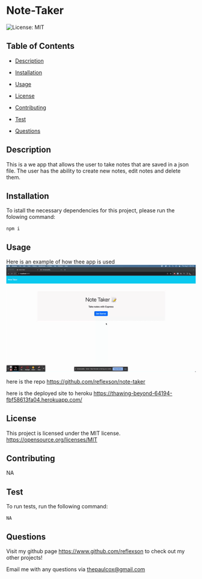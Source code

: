 # Note-Taker 
![License: MIT](https://img.shields.io/badge/License-MIT-yellow.svg)                                                                             


## Table of Contents
* [Description](#descrition)

* [Installation](#installation)

* [Usage](#usage)

* [License](#license)

* [Contributing](#contributing)


* [Test](#test)

* [Questions](#questions)


## Description
This is a we app that allows the user to take notes that are saved in a json file.  The user has the ability to create new notes, edit notes and delete them.



## Installation

To istall the necessary dependencies for this project, please run the folowing command:
```
npm i
```

## Usage
Here is an example of how thee app is used
![alt text](./assets/Note_Taker.gif)

here is the repo
https://github.com/reflexson/note-taker

here is the deployed site to heroku
https://thawing-beyond-64194-fbf58613fa04.herokuapp.com/


## License

This project is licensed under the MIT license.
 https://opensource.org/licenses/MIT

## Contributing

NA

## Test

To run tests, run the following command:

```
NA
```

## Questions
Visit my github page https://www.github.com/reflexson to check out my other projects!

Email me with any questions via thepaulcox@gmail.com